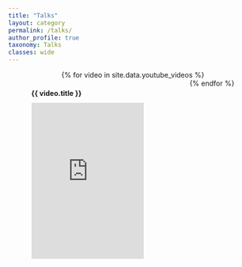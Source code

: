 ```yaml
---
title: "Talks"
layout: category
permalink: /talks/
author_profile: true
taxonomy: Talks
classes: wide
---
```


<style>
.video-grid {
    display: flex;
    flex-wrap: wrap;
    justify-content: space-around;
}
.video-container {
    flex: 0 0 45%; /* percentage for the column width */
    /* margin-bottom: 20px; */
}
.video-container h2 {
    font-size: 1em; /* adjust this to change the size of the title */
}
iframe {
    max-width: 100%;
}
</style>

<div class="video-grid">
    {% for video in site.data.youtube_videos %}
        <div class="video-container">
				    <h2>{{ video.title }}</h2>
            <iframe width="560" height="315" src="https://www.youtube.com/embed/{{ video.id }}" frameborder="0" allowfullscreen></iframe>
        </div>
    {% endfor %}
</div>